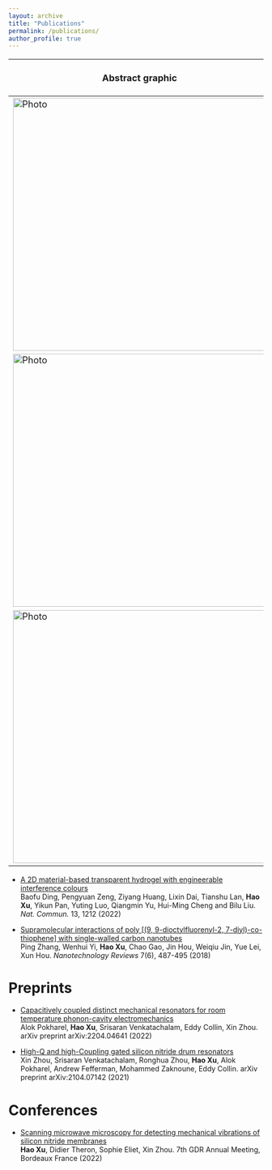 ```yaml
---
layout: archive
title: "Publications"
permalink: /publications/
author_profile: true
---
```

<style scoped>
  table {
  font-size: 18px;
  }
</style>
Abstract graphic | Selected publication journals 
--- | --- 
  <img src="https://haoxsia.github.io/images/publication/nl_2022_v1.png?raw=true" alt="Photo" style="width: 500px;"/> | [Capacitively coupled distinct mechanical resonators for room temperature phonon-cavity electromechanics](https://pubs.acs.org/doi/10.1021/acs.nanolett.2c01848)<br/> Alok Pokharel, **Hao Xu**, Srisaran Venkatachalam, Eddy Collin, Xin Zhou. *Nano Letters* 22 (18), 7351-7357 (2022)
<img src="https://haoxsia.github.io/images/publication/nnano_2022_v1.png?raw=true" alt="Photo" style="width: 500px;"/> | [Magnetically tunable and stable deep-ultraviolet birefringent optics using two-dimensional hexagonal boron nitride](https://www.nature.com/articles/s41565-022-01186-1)<br/> **Hao Xu**, Baofu Ding, Youan Xu, Ziyang Huang, Dahai Wei, Shaohua Chen, Tianshu Lan, Yikun Pan, Hui-Ming Cheng and Bilu Liu. *Nature Nanotechnology* 17, 1091–1096 (2022)
<img src="https://haoxsia.github.io/images/publication/nl_2021_v1.png?raw=true" alt="Photo" style="width: 500px;"/> | [High-Q silicon nitride drum resonators strongly coupled to gates](https://pubs.acs.org/doi/10.1021/acs.nanolett.1c01477) <br/> Xin Zhou, Srisaran Venkatachalam, Ronghua Zhou, **Hao Xu**, Alok Pokharel, Andrew Fefferman, Mohammed Zaknoune, Eddy Collin. *Nano Letters* 21(13), 5738-5744 (2021)

* [A 2D material-based transparent hydrogel with engineerable interference colours](https://www.nature.com/articles/s41467-021-26587-z)\
Baofu Ding, Pengyuan Zeng, Ziyang Huang, Lixin Dai, Tianshu Lan, **Hao Xu**, Yikun Pan, Yuting Luo, Qiangmin Yu, Hui-Ming Cheng and Bilu Liu. *Nat. Commun.* 13, 1212 (2022)

* [Supramolecular interactions of poly [(9, 9-dioctylfluorenyl-2, 7-diyl)-co-thiophene] with
single-walled carbon nanotubes](https://www.degruyter.com/document/doi/10.1515/ntrev-2018-0041/html)<br/> Ping Zhang, Wenhui Yi, **Hao Xu**, Chao Gao, Jin Hou, Weiqiu Jin, Yue Lei, Xun Hou. *Nanotechnology Reviews* 7(6), 487-495 (2018)

# Preprints

* [Capacitively coupled distinct mechanical resonators for room temperature phonon-cavity electromechanics](https://arxiv.org/abs/2204.04641)\
Alok Pokharel, **Hao Xu**, Srisaran Venkatachalam, Eddy Collin, Xin Zhou. arXiv preprint arXiv:2204.04641 (2022)

* [High-Q and high-Coupling gated silicon nitride drum resonators](https://arxiv.org/abs/2104.07142v1)\
Xin Zhou, Srisaran Venkatachalam, Ronghua Zhou, **Hao Xu**, Alok Pokharel, Andrew Fefferman, Mohammed Zaknoune, Eddy Collin. arXiv preprint arXiv:2104.07142 (2021)

# Conferences

* [Scanning microwave microscopy for detecting mechanical vibrations of silicon nitride membranes](https://mecaqcolloq2022.sciencesconf.org/program)\
**Hao Xu**, Didier Theron, Sophie Eliet, Xin Zhou. 7th GDR Annual Meeting, Bordeaux France (2022)



